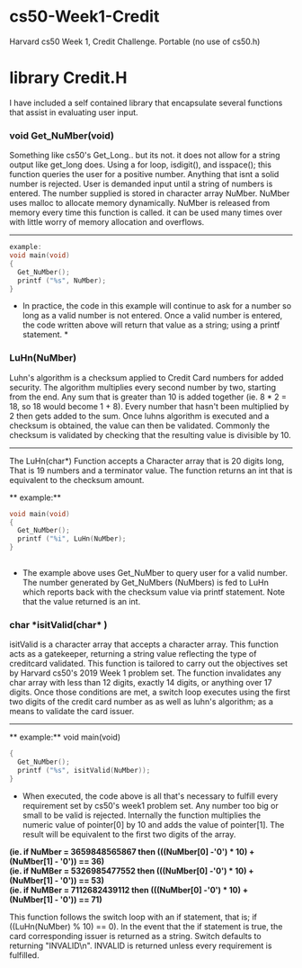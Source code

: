 #  cs50-Week1-Credit 
Harvard cs50 Week 1, Credit Challenge. Portable (no use of cs50.h) 

# library Credit.H 
I have included a self contained library that encapsulate several functions that assist in evaluating user input.
 <br>

###  void Get_NuMber(void) 

Something like cs50's Get_Long.. but its not. it does not allow for a string output like get_long does. Using a for loop, isdigit(), and isspace(); this function queries the user for a positive number. Anything that isnt a solid number is rejected. User is demanded input until a string of numbers is entered. The number supplied is stored in character array NuMber. NuMber uses malloc to allocate memory dynamically. NuMber is released from memory every time this function is called. it can be used many times over with little worry of memory allocation and overflows.

------------


```c
example:
void main(void) 
{ 
  Get_NuMber();
  printf ("%s", NuMber);
} 

```
 
* In practice, the code in this example will continue to ask for a number so long as a valid number is not entered.  Once a valid number is entered, the code written above  will return that value as a string; using a printf statement. *




### LuHn(NuMber) 

Luhn's algorithm is a checksum applied to Credit Card numbers for added security. The algorithm multiplies every second number by two, starting from the end. Any sum that is greater than 10 is added together (ie. 8 * 2 = 18, so 18 would become 1 + 8). Every number that hasn't been multiplied by 2 then gets added to the sum. Once luhns algorithm is executed and a checksum is obtained, the value can then be validated. Commonly the checksum is validated by checking that the resulting value is divisible by 10. 

------------


The LuHn(char*) Function accepts a Character array that is 20 digits long, That is 19 numbers and a terminator value. The function returns an int that is equivalent to the checksum amount. 

**  example:**
```c
void main(void) 
{ 
  Get_NuMber();
  printf ("%i", LuHn(NuMber);
} 
 
```

*  The example above uses Get_NuMber to query user for a valid number. The number generated by Get_NuMbers (NuMbers) is fed to LuHn which reports back with the checksum value via printf statement. Note that the value returned is an int.  



### char \*isitValid(char* ) 

 isitValid is a character array that accepts a character array. This function acts as a gatekeeper, returning a string value reflecting the type of creditcard validated. This function is tailored to carry out the objectives set by Harvard cs50's 2019 Week 1 problem set. The function invalidates any char array with less than 12 digits, exactly 14 digits, or anything over 17 digits. Once those conditions are met, a switch loop executes using the first two digits of the credit card number as as well as luhn's algorithm; as a means to validate the card issuer.
 

------------


**  example:**
void main(void)
```c
{ 
  Get_NuMber();
  printf ("%s", isitValid(NuMber));
} 

```

*  When executed, the code above is all that's necessary to fulfill every requirement set by cs50's week1 problem set. Any number too big or small to be valid is rejected. Internally the function multiplies the numeric value of pointer[0] by 10 and adds the value of pointer[1]. The result will be equivalent to the first two digits of the array.

 <b>(ie. if NuMber = 3659848565867 then (((NuMber[0] -'0') * 10) + (NuMber[1] - '0')) == 36)<br></b> 
 <b>(ie. if NuMBer = 5326985477552 then (((NuMber[0] -'0') * 10) + (NuMber[1] - '0')) == 53)<br></b> 
 <b>(ie. if NuMBer = 7112682439112 then (((NuMber[0] -'0') * 10) + (NuMber[1] - '0')) == 71)<br></b>



 This function follows the switch loop with an if statement, that is; if ((LuHn(NuMber) % 10) == 0). In the event that the if statement is true, the card corresponding issuer is returned as a string.  Switch defaults to returning "INVALID\n".  INVALID is returned unless every requirement is fulfilled.

 
